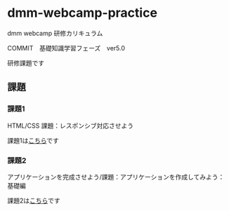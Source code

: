# dmm-webcamp-practice

dmm webcamp 研修カリキュラム

COMMIT　基礎知識学習フェーズ　ver5.0

研修課題です

## 課題

### 課題1

HTML/CSS 課題：レスポンシブ対応させよう

課題1は[こちら](https://github.com/yuzu-ginger/dmm-webcamp-practice/tree/main/%E8%AA%B2%E9%A1%8C1)です

### 課題2

アプリケーションを完成させよう/課題：アプリケーションを作成してみよう：基礎編

課題2は[こちら]()です
